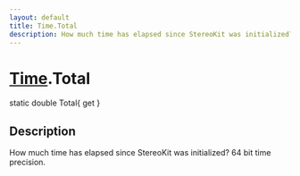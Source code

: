 ```yaml
---
layout: default
title: Time.Total
description: How much time has elapsed since StereoKit was initialized? 64 bit time precision.
---
```

# [Time]({{site.url}}/Pages/Reference/Time.html).Total

<div class='signature' markdown='1'>
static double Total{ get }
</div>

## Description
How much time has elapsed since StereoKit was initialized? 64 bit time precision.

